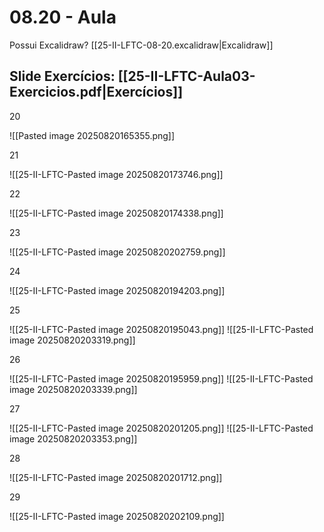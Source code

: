 # 08.20 - Aula

Possui Excalidraw? [[25-II-LFTC-08-20.excalidraw|Excalidraw]]

## Slide Exercícios: [[25-II-LFTC-Aula03-Exercicios.pdf|Exercícios]]

20

![[Pasted image 20250820165355.png]]

21

![[25-II-LFTC-Pasted image 20250820173746.png]]

22

![[25-II-LFTC-Pasted image 20250820174338.png]]

23

![[25-II-LFTC-Pasted image 20250820202759.png]]

24

![[25-II-LFTC-Pasted image 20250820194203.png]]

25

![[25-II-LFTC-Pasted image 20250820195043.png]]
![[25-II-LFTC-Pasted image 20250820203319.png]]

26

![[25-II-LFTC-Pasted image 20250820195959.png]]
![[25-II-LFTC-Pasted image 20250820203339.png]]


27

![[25-II-LFTC-Pasted image 20250820201205.png]]
![[25-II-LFTC-Pasted image 20250820203353.png]]

28

![[25-II-LFTC-Pasted image 20250820201712.png]]

29

![[25-II-LFTC-Pasted image 20250820202109.png]]